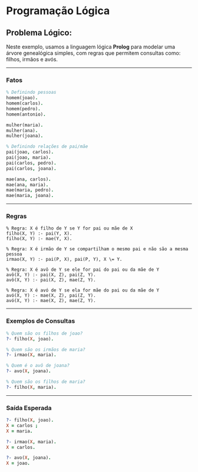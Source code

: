 # Programação Lógica

## Problema Lógico:
Neste exemplo, usamos a linguagem lógica **Prolog** para modelar uma árvore genealógica simples, com regras que permitem consultas como: filhos, irmãos e avós.

---

### Fatos
```prolog
% Definindo pessoas
homem(joao).
homem(carlos).
homem(pedro).
homem(antonio).

mulher(maria).
mulher(ana).
mulher(joana).

% Definindo relações de pai/mãe
pai(joao, carlos).
pai(joao, maria).
pai(carlos, pedro).
pai(carlos, joana).

mae(ana, carlos).
mae(ana, maria).
mae(maria, pedro).
mae(maria, joana).
```
---

### Regras
```
% Regra: X é filho de Y se Y for pai ou mãe de X
filho(X, Y) :- pai(Y, X).
filho(X, Y) :- mae(Y, X).

% Regra: X é irmão de Y se compartilham o mesmo pai e não são a mesma pessoa
irmao(X, Y) :- pai(P, X), pai(P, Y), X \= Y.

% Regra: X é avô de Y se ele for pai do pai ou da mãe de Y
avô(X, Y) :- pai(X, Z), pai(Z, Y).
avô(X, Y) :- pai(X, Z), mae(Z, Y).

% Regra: X é avó de Y se ela for mãe do pai ou da mãe de Y
avó(X, Y) :- mae(X, Z), pai(Z, Y).
avó(X, Y) :- mae(X, Z), mae(Z, Y).
```
---

### Exemplos de Consultas
```prolog
% Quem são os filhos de joao?
?- filho(X, joao).

% Quem são os irmãos de maria?
?- irmao(X, maria).

% Quem é o avô de joana?
?- avo(X, joana).

% Quem são os filhos de maria?
?- filho(X, maria).
```
---

### Saída Esperada
```prolog
?- filho(X, joao).
X = carlos ;
X = maria.

?- irmao(X, maria).
X = carlos.

?- avo(X, joana).
X = joao.
```
